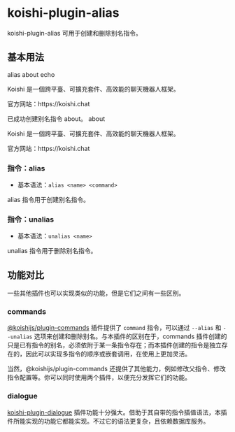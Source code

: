 # koishi-plugin-alias

koishi-plugin-alias 可用于创建和删除别名指令。

## 基本用法

<chat-panel>
<chat-message nickname="Alice">
  <p>alias about echo</p>
  <p>Koishi 是一個跨平臺、可擴充套件、高效能的聊天機器人框架。</p>
  <p>官方网站：https://koishi.chat</p>
</chat-message>
<chat-message nickname="Koishi">已成功创建别名指令 about。</chat-message>
<chat-message nickname="Alice">about</chat-message>
<chat-message nickname="Koishi">
  <p>Koishi 是一個跨平臺、可擴充套件、高效能的聊天機器人框架。</p>
  <p>官方网站：https://koishi.chat</p>
</chat-message>
</chat-panel>

### 指令：alias

- 基本语法：`alias <name> <command>`

alias 指令用于创建别名指令。

### 指令：unalias

- 基本语法：`unalias <name>`

unalias 指令用于删除别名指令。

## 功能对比

一些其他插件也可以实现类似的功能，但是它们之间有一些区别。

### commands

[@koishijs/plugin-commands](https://koishi.chat/zh-CN/plugins/console/commands.html) 插件提供了 `command` 指令，可以通过 `--alias` 和 `--unalias` 选项来创建和删除别名。与本插件的区别在于，commands 插件创建的只是已有指令的别名，必须依附于某一条指令存在；而本插件创建的指令是独立存在的，因此可以实现多指令的顺序或嵌套调用，在使用上更加灵活。

当然，@koishijs/plugin-commands 还提供了其他能力，例如修改父指令、修改指令配置等。你可以同时使用两个插件，以便充分发挥它们的功能。

### dialogue

[koishi-plugin-dialogue](https://dialogue.koishi.chat/zh-CN/) 插件功能十分强大。借助于其自带的指令插值语法，本插件所能实现的功能它都能实现。不过它的语法更复杂，且依赖数据库服务。
